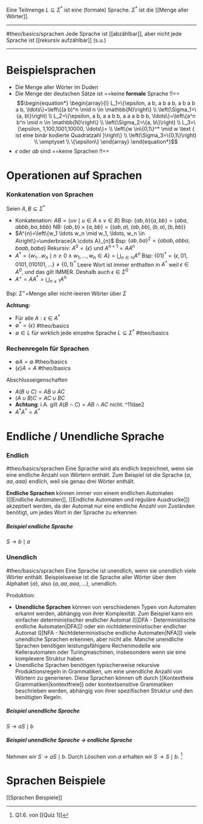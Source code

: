 Eine Teilmenge $L \subseteq \Sigma^{*}$ ist eine (formale) Sprache.
$\Sigma^{*}$ ist die [[Menge aller Wörter]].


____
#theo/basics/sprachen
Jede Sprache ist [[abzählbar]], aber nicht jede Sprache ist [[rekursiv aufzählbar]] (s.u.)
____

# Beispielsprachen
- Die Menge aller Wörter im Duden
- Die Menge der deutschen Sätze ist ==keine **formale** Sprache !!==
$$\begin{equation*}
\begin{array}{l}
L_1=\{\epsilon, a b, a b a b, a b a b a b, \ldots\}=\left\{(a b)^n \mid n \in \mathbb{N}\right\} \\
\left(\Sigma_1=\{a, b\}\right) \\
L_2=\{\epsilon, a b, a a b b, a a a b b b, \ldots\}=\left\{a^n b^n \mid n \in \mathbb{N}\right\} \\
\left(\Sigma_2=\{a, b\}\right) \\
L_3=\{\epsilon, 1,100,1001,10000, \ldots\}= \\
\left\{w \in\{0,1\}^* \mid w \text { ist eine binär kodierte Quadratzahl }\right\} \\
\left(\Sigma_3=\{0,1\}\right) \\
\emptyset \\
\{\epsilon\}
\end{array}
\end{equation*}$$
- $\epsilon$ oder $ab$ sind ==keine Sprachen !!==



# Operationen auf Sprachen
### Konkatenation von Sprachen
Seien $A, B \subseteq \Sigma^*$
- Konkatenation: $A B=\{u v \mid u \in A \wedge v \in B\}$
	Bsp: $\{a b, b\}\{a, b b\}=\{a b a, a b b b, b a, b b b\}$
	NB: $\{a b, b\} \times\{a, b b\}=\{(a b, a),(a b, b b),(b, a),(b, b b)\}$
- $A^{n}=\left\{w_1 \ldots w_n \mid w_1, \ldots, w_n \in A\right\}=\underbrace{A \cdots A}_{n}$
	Bsp: $\{a b, b a\}^2=\{a b a b, a b b a, b a a b, b a b a\}$
	Rekursiv: $A^0=\{\epsilon\}$ und $A^{n+1}=A A^n$
- $A^{*}=\left\{w_1 \ldots w_n \mid n \geq 0 \wedge w_1, \ldots, w_n \in A\right\}=\bigcup_{n \in \mathbb{N}} A^n$
	Bsp: $\{01\}^*=\{\epsilon, 01,0101,010101, \ldots\} \neq\{0,1\}^*$
	Leere Wort ist immer enthalten in $A^*$
	weil $\epsilon \in A^0$, und das gilt IMMER. Deshalb auch $\epsilon \in \Sigma^0$ 
- $A^{+}=A A^*=\bigcup_{n \geq 1} A^n$

Bsp: $\Sigma^{+}=$Menge aller nicht-leeren Wörter über $\Sigma$

**Achtung:**
- Für alle $A: \epsilon \in A^*$
- $\emptyset^*=\{\epsilon\}$ #theo/basics 
- $\emptyset \in L$ für wirklich jede einzelne Sprache $L \subseteq \Sigma^*$ #theo/basics

### Rechenregeln für Sprachen
- $\emptyset A=\emptyset$ #theo/basics
- $\{\epsilon\} A=A$ #theo/basics

Abschlusseigenschaften
- $A(B \cup C)=A B \cup A C$
- $(A \cup B) C=A C \cup B C$
- **Achtung**: i.A. gilt $A(B \cap C)=A B \cap A C$ nicht. ^11dae2
- $A^{*} A^{*}=A^{*}$




# Endliche / Unendliche Sprache
### Endlich
#theo/basics/sprachen 
Eine Sprache wird als endlich bezeichnet, wenn sie eine endliche Anzahl von Wörtern enthält. Zum Beispiel ist die Sprache $\{a, a a, a a a\}$ endlich, weil sie genau drei Wörter enthält.

**Endliche Sprachen** können immer von einem endlichen Automaten ([[Endliche Automaten]], [[Endliche Automaten und reguläre Ausdrucke]]) akzeptiert werden, da der Automat nur eine endliche Anzahl von Zuständen benötigt, um jedes Wort in der Sprache zu erkennen

##### Beispiel endliche Sprache
$S \rightarrow  b \mid a$

### Unendlich
#theo/basics/sprachen 
Eine Sprache ist unendlich, wenn sie unendlich viele Wörter enthält. Beispielsweise ist die Sprache aller Wörter über dem Alphabet $\{a\}$, also $\{a, a a, a a a, \ldots\}$, unendlich.



Produktion:
- **Unendliche Sprachen** können von verschiedenen Typen von Automaten erkannt werden, abhängig von ihrer Komplexität. Zum Beispiel kann ein einfacher deterministischer endlicher Automat ([[DFA - Deterministische endliche Automaten|DFA]]) oder ein nichtdeterministischer endlicher Automat ([[NFA - Nichtdeterministische endliche Automaten|NFA]]) viele unendliche Sprachen erkennen, aber nicht alle. Manche unendliche Sprachen benötigen leistungsfähigere Rechenmodelle wie Kellerautomaten oder Turingmaschinen, insbesondere wenn sie eine komplexere Struktur haben.
- Unendliche Sprachen benötigen typischerweise rekursive Produktionsregeln in Grammatiken, um eine unendliche Anzahl von Wörtern zu generieren. Diese Sprachen können oft durch [[Kontextfreie Grammatiken|kontextfreie]] oder kontextsensitive Grammatiken beschrieben werden, abhängig von ihrer spezifischen Struktur und den benötigten Regeln.

##### Beispiel unendliche Sprache
$S \rightarrow a S \mid b$

##### Beispiel unendliche Sprache -> endliche Sprache
Nehmen wir $S \rightarrow a S \mid b$. Durch Löschen von $a$ erhalten wir $S \rightarrow S \mid b$. [^1]





# Sprachen Beispiele
[[Sprachen Beispiele]]


[^1]: Q1.6. von [[Quiz 1]]